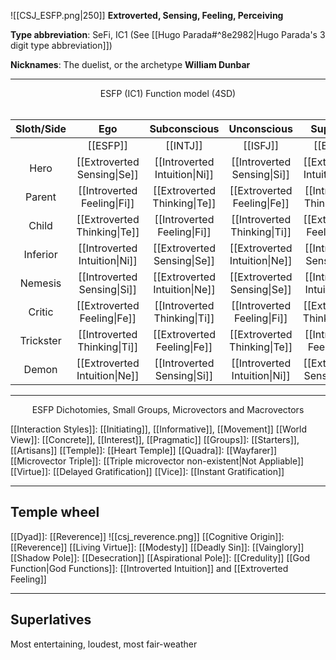 ![[CSJ_ESFP.png|250]]
**Extroverted, Sensing, Feeling, Perceiving**

**Type abbreviation**: SeFi, IC1 (See [[Hugo Parada#^8e2982|Hugo Parada's 3 digit type abbreviation]])

**Nicknames**: The duelist, or the archetype **William Dunbar**

---

<center>ESFP (IC1) Function model (4SD)</center>
<br>

| Sloth/Side | Ego | Subconscious | Unconscious | SuperEgo |
| :--: | :--: | :--: | :--: | :--: |
|| [[ESFP]] | [[INTJ]] | [[ISFJ]] | [[ENTP]] |
| Hero | [[Extroverted Sensing\|Se]] | [[Introverted Intuition\|Ni]] | [[Introverted Sensing\|Si]] | [[Extroverted Intuition\|Ne]] |
| Parent | [[Introverted Feeling\|Fi]] | [[Extroverted Thinking\|Te]] | [[Extroverted Feeling\|Fe]] | [[Introverted Thinking\|Ti]] |
| Child | [[Extroverted Thinking\|Te]] | [[Introverted Feeling\|Fi]] | [[Introverted Thinking\|Ti]] | [[Extroverted Feeling\|Fe]] |
| Inferior | [[Introverted Intuition\|Ni]] | [[Extroverted Sensing\|Se]] | [[Extroverted Intuition\|Ne]] | [[Introverted Sensing\|Si]] |
| Nemesis | [[Introverted Sensing\|Si]] | [[Extroverted Intuition\|Ne]] | [[Extroverted Sensing\|Se]] | [[Introverted Intuition\|Ni]] |
| Critic | [[Extroverted Feeling\|Fe]] | [[Introverted Thinking\|Ti]] | [[Introverted Feeling\|Fi]] | [[Extroverted Thinking\|Te]] |
| Trickster | [[Introverted Thinking\|Ti]] | [[Extroverted Feeling\|Fe]] | [[Extroverted Thinking\|Te]] | [[Introverted Feeling\|Fi]] |
| Demon | [[Extroverted Intuition\|Ne]] | [[Introverted Sensing\|Si]] | [[Introverted Intuition\|Ni]] | [[Extroverted Sensing\|Se]] |

---
<center>ESFP Dichotomies, Small Groups, Microvectors and Macrovectors</center>

[[Interaction Styles]]: [[Initiating]], [[Informative]], [[Movement]]
[[World View]]: [[Concrete]], [[Interest]], [[Pragmatic]]
[[Groups]]: [[Starters]], [[Artisans]]
[[Temple]]: [[Heart Temple]]
[[Quadra]]: [[Wayfarer]]
[[Microvector Triple]]: [[Triple microvector non-existent|Not Appliable]]
[[Virtue]]: [[Delayed Gratification]]
[[Vice]]: [[Instant Gratification]]

---

## Temple wheel

[[Dyad]]: [[Reverence]]
![[csj_reverence.png]]
[[Cognitive Origin]]: [[Reverence]]
[[Living Virtue]]: [[Modesty]]
[[Deadly Sin]]: [[Vainglory]]
[[Shadow Pole]]: [[Desecration]]
[[Aspirational Pole]]: [[Credulity]]
[[God Function|God Functions]]: [[Introverted Intuition]] and [[Extroverted Feeling]]

---
## Superlatives

Most entertaining, loudest, most fair-weather